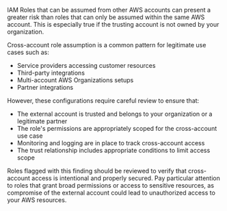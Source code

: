 IAM Roles that can be assumed from other AWS accounts can present a greater risk than roles that can only be assumed within the same AWS account. This is especially true if the trusting account is not owned by your organization.

Cross-account role assumption is a common pattern for legitimate use cases such as:
- Service providers accessing customer resources
- Third-party integrations
- Multi-account AWS Organizations setups
- Partner integrations

However, these configurations require careful review to ensure that:
- The external account is trusted and belongs to your organization or a legitimate partner
- The role's permissions are appropriately scoped for the cross-account use case
- Monitoring and logging are in place to track cross-account access
- The trust relationship includes appropriate conditions to limit access scope

Roles flagged with this finding should be reviewed to verify that cross-account access is intentional and properly secured. Pay particular attention to roles that grant broad permissions or access to sensitive resources, as compromise of the external account could lead to unauthorized access to your AWS resources.
